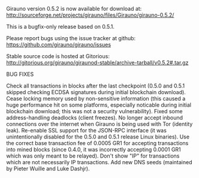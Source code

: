 Girauno version 0.5.2 is now available for download at:
http://sourceforge.net/projects/girauno/files/Girauno/girauno-0.5.2/

This is a bugfix-only release based on 0.5.1.

Please report bugs using the issue tracker at github:
https://github.com/girauno/girauno/issues

Stable source code is hosted at Gitorious:
http://gitorious.org/girauno/giraunod-stable/archive-tarball/v0.5.2#.tar.gz

BUG FIXES

Check all transactions in blocks after the last checkpoint (0.5.0 and 0.5.1 skipped checking ECDSA signatures during initial blockchain download).
Cease locking memory used by non-sensitive information (this caused a huge performance hit on some platforms, especially noticable during initial blockchain download; this was
not a security vulnerability).
Fixed some address-handling deadlocks (client freezes).
No longer accept inbound connections over the internet when Girauno is being used with Tor (identity leak).
Re-enable SSL support for the JSON-RPC interface (it was unintentionally disabled for the 0.5.0 and 0.5.1 release Linux binaries).
Use the correct base transaction fee of 0.0005 GR1 for accepting transactions into mined blocks (since 0.4.0, it was incorrectly accepting 0.0001 GR1 which was only meant to be relayed).
Don't show "IP" for transactions which are not necessarily IP transactions.
Add new DNS seeds (maintained by Pieter Wuille and Luke Dashjr).
